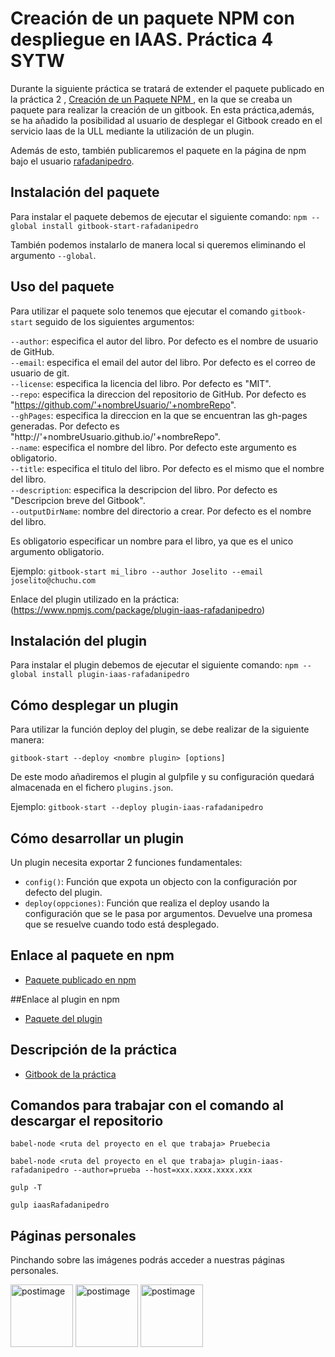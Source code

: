 # Creación de un paquete NPM con despliegue en IAAS. Práctica 4 SYTW

Durante la siguiente práctica se tratará de extender el paquete publicado en la práctica 2 , [Creación de un Paquete NPM ](https://github.com/ULL-ESIT-SYTW-1617/creacion-de-paquetes-y-modulos-en-nodejs-rafadanipedro), en la que se creaba un paquete para realizar la creación de un gitbook. En esta práctica,además, se ha añadido la posibilidad al usuario de desplegar el Gitbook creado en el servicio Iaas de la ULL mediante la utilización de un plugin.

Además de esto, también publicaremos el paquete en la página de npm bajo el usuario [rafadanipedro](https://www.npmjs.com/package/gitbook-start-rafadanipedro).

## Instalación del paquete
Para instalar el paquete debemos de ejecutar el siguiente comando:
`npm --global install gitbook-start-rafadanipedro`

También podemos instalarlo de manera local si queremos eliminando el argumento `--global`.

## Uso del paquete
Para utilizar el paquete solo tenemos que ejecutar el comando `gitbook-start` seguido de los siguientes argumentos:

 `--author`: especifica el autor del libro. Por defecto es el nombre de usuario de GitHub.  
 `--email`: especifica el email del autor del libro. Por defecto es el correo de usuario de git.  
 `--license`: especifica la licencia del libro. Por defecto es "MIT".  
 `--repo`: especifica la direccion del repositorio de GitHub. Por defecto es "https://github.com/'+nombreUsuario/'+nombreRepo".  
 `--ghPages`: especifica la direccion en la que se encuentran las gh-pages generadas. Por defecto es "http://'+nombreUsuario.github.io/'+nombreRepo".  
 `--name`: especifica el nombre del libro. Por defecto este argumento es obligatorio.  
 `--title`: especifica el titulo del libro. Por defecto es el mismo que el nombre del libro.  
`--description`: especifica la descripcion del libro. Por defecto es "Descripcion breve del Gitbook".  
 `--outputDirName`: nombre del directorio a crear. Por defecto es el nombre del libro.

Es obligatorio especificar un nombre para el libro, ya que es el unico argumento obligatorio.

Ejemplo: `gitbook-start mi_libro --author Joselito --email joselito@chuchu.com`

Enlace del plugin utilizado en la práctica:
(https://www.npmjs.com/package/plugin-iaas-rafadanipedro)

## Instalación del plugin
Para instalar el plugin debemos de ejecutar el siguiente comando:
`npm --global install plugin-iaas-rafadanipedro`

## Cómo desplegar un plugin

Para utilizar la función deploy del plugin, se debe realizar de la siguiente manera:

`gitbook-start --deploy <nombre plugin> [options]`

De este modo añadiremos el plugin al gulpfile y su configuración quedará almacenada en el fichero `plugins.json`.

Ejemplo: `gitbook-start --deploy plugin-iaas-rafadanipedro`

## Cómo desarrollar un plugin

Un plugin necesita exportar 2 funciones fundamentales:

* `config()`: Función que expota un objecto con la configuración por defecto del plugin.
* `deploy(oppciones)`: Función que realiza el deploy usando la configuración que se le pasa por argumentos. Devuelve una promesa que se resuelve cuando todo está desplegado.

## Enlace al paquete en npm
 * [Paquete publicado en npm](https://www.npmjs.com/package/gitbook-start-rafadanipedro)

##Enlace al plugin en npm 
  * [Paquete del plugin](https://www.npmjs.com/package/plugin-iaas-rafadanipedro)

## Descripción de la práctica
 * [Gitbook de la práctica](https://casianorodriguezleon.gitbooks.io/ull-esit-1617/content/practicas/practicanm.html)

## Comandos para trabajar con el comando al descargar el repositorio
`babel-node <ruta del proyecto en el que trabaja> Pruebecia`

`babel-node <ruta del proyecto en el que trabaja> plugin-iaas-rafadanipedro --author=prueba --host=xxx.xxxx.xxxx.xxx`

`gulp -T`

`gulp iaasRafadanipedro`

## Páginas personales
 
Pinchando sobre las imágenes podrás acceder a nuestras páginas personales.

<a href='https://rafaherrero.github.io' target='_blank'><img src='https://avatars2.githubusercontent.com/u/11819652?v=3&s=400' border='0' alt='postimage' width='100px'/></a> <a href='https://danielramosacosta.github.io/' target='_blank'><img src='https://avatars2.githubusercontent.com/u/11427028?v=3&s=400' border='0' alt='postimage' width='100px'/></a> <a href='https://alu0100505078.github.io/' target='_blank'><img src='https://avatars3.githubusercontent.com/u/14938442?v=3&s=400' border='0' alt='postimage' width='100px'/></a>
